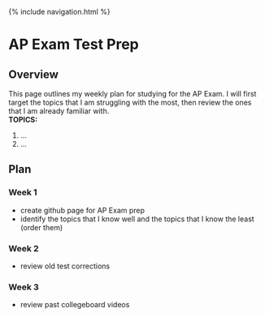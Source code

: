 {% include navigation.html %}

# AP Exam Test Prep

## Overview
This page outlines my weekly plan for studying for the AP Exam. I will first target the topics that I am struggling with the most, then review the ones that I am already familiar with.\
**TOPICS:**
1. ...
2. ...

## Plan
### Week 1
* create github page for AP Exam prep
* identify the topics that I know well and the topics that I know the least (order them)
### Week 2
* review old test corrections
### Week 3
* review past collegeboard videos
